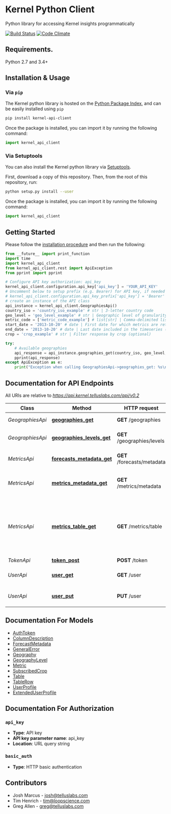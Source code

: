 # Kernel Python Client

Python library for accessing Kernel insights programmatically

[![Build Status](https://travis-ci.com/telluslabs/kernel-api-python.svg?token=Bk5QBrkXPRFtpFxJNByT&branch=master)](https://travis-ci.com/telluslabs/kernel-api-python) [![Code Climate](https://codeclimate.com/github/telluslabs/kernel-api-python/badges/gpa.svg)](https://codeclimate.com/github/telluslabs/kernel-api-python)

## Requirements.

Python 2.7 and 3.4+

## Installation & Usage

### Via `pip`

The Kernel python library is hosted on the [Python Package Index](https://pypi.org/), and can be easily installed using `pip`

```sh
pip install kernel-api-client
```

Once the package is installed, you can import it by running the following command:

```python
import kernel_api_client
```

### Via Setuptools

You can also install the Kernel python library via [Setuptools](http://pypi.python.org/pypi/setuptools).

First, download a copy of this repository.  Then, from the root of this repository, run:

```sh
python setup.py install --user
```

Once the package is installed, you can import it by running the following command:

```python
import kernel_api_client
```

## Getting Started

Please follow the [installation procedure](#installation--usage) and then run the following:

```python
from __future__ import print_function
import time
import kernel_api_client
from kernel_api_client.rest import ApiException
from pprint import pprint

# Configure API key authorization: api_key
kernel_api_client.configuration.api_key['api_key'] = 'YOUR_API_KEY'
# Uncomment below to setup prefix (e.g. Bearer) for API key, if needed
# kernel_api_client.configuration.api_key_prefix['api_key'] = 'Bearer'
# create an instance of the API class
api_instance = kernel_api_client.GeographiesApi()
country_iso = 'country_iso_example' # str | 3-letter country code
geo_level = 'geo_level_example' # str | Geographic level of granularity
metric_code = ['metric_code_example'] # list[str] | Comma-delimited list of metric codes
start_date = '2013-10-20' # date | First date for which metrics are returned
end_date = '2013-10-20' # date | Last date included in the timeseries (optional)
crop = 'crop_example' # str | Filter response by crop (optional)

try:
    # Available geographies
    api_response = api_instance.geographies_get(country_iso, geo_level, metric_code, start_date, end_date=end_date, crop=crop)
    pprint(api_response)
except ApiException as e:
    print("Exception when calling GeographiesApi->geographies_get: %s\n" % e)
```

## Documentation for API Endpoints

All URIs are relative to *https://api.kernel.telluslabs.com/api/v0.2*

Class | Method | HTTP request | Description
------------ | ------------- | ------------- | -------------
*GeographiesApi* | [**geographies_get**](docs/GeographiesApi.md#geographies_get) | **GET** /geographies | Available geographies
*GeographiesApi* | [**geographies_levels_get**](docs/GeographiesApi.md#geographies_levels_get) | **GET** /geographies/levels | Available geography levels
*MetricsApi* | [**forecasts_metadata_get**](docs/MetricsApi.md#forecasts_metadata_get) | **GET** /forecasts/metadata | Forecast model metadata
*MetricsApi* | [**metrics_metadata_get**](docs/MetricsApi.md#metrics_metadata_get) | **GET** /metrics/metadata | All available metric names and descriptions
*MetricsApi* | [**metrics_table_get**](docs/MetricsApi.md#metrics_table_get) | **GET** /metrics/table | Get values for a metric (or group of metrics) for a specific geography, crop, and date (or date range).
*TokenApi* | [**token_post**](docs/TokenApi.md#token_post) | **POST** /token | Auth Token
*UserApi* | [**user_get**](docs/UserApi.md#user_get) | **GET** /user | Retrieve User profile information
*UserApi* | [**user_put**](docs/UserApi.md#user_put) | **PUT** /user | Update user profile information

## Documentation For Models

 - [AuthToken](docs/AuthToken.md)
 - [ColumnDescription](docs/ColumnDescription.md)
 - [ForecastMetadata](docs/ForecastMetadata.md)
 - [GeneralError](docs/GeneralError.md)
 - [Geography](docs/Geography.md)
 - [GeographyLevel](docs/GeographyLevel.md)
 - [Metric](docs/Metric.md)
 - [SubscribedCrop](docs/SubscribedCrop.md)
 - [Table](docs/Table.md)
 - [TableRow](docs/TableRow.md)
 - [UserProfile](docs/UserProfile.md)
 - [ExtendedUserProfile](docs/ExtendedUserProfile.md)

## Documentation For Authorization

### `api_key`

- **Type**: API key
- **API key parameter name**: api_key
- **Location**: URL query string

### `basic_auth`

- **Type**: HTTP basic authentication

## Contributors

* Josh Marcus - josh@telluslabs.com
* Tim Henrich - tim@loopscience.com
* Greg Allen - greg@telluslabs.com 
